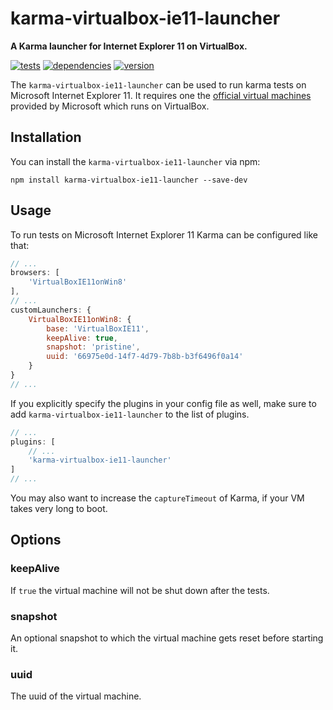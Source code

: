 # karma-virtualbox-ie11-launcher

**A Karma launcher for Internet Explorer 11 on VirtualBox.**

[![tests](https://img.shields.io/travis/chrisguttandin/karma-virtualbox-ie11-launcher/master.svg?style=flat-square)](https://travis-ci.org/chrisguttandin/karma-virtualbox-ie11-launcher)
[![dependencies](https://img.shields.io/david/chrisguttandin/karma-virtualbox-ie11-launcher.svg?style=flat-square)](https://www.npmjs.com/package/karma-virtualbox-ie11-launcher)
[![version](https://img.shields.io/npm/v/karma-virtualbox-ie11-launcher.svg?style=flat-square)](https://www.npmjs.com/package/karma-virtualbox-ie11-launcher)

The `karma-virtualbox-ie11-launcher` can be used to run karma tests on Microsoft Internet Explorer
11. It requires one the
[official virtual machines](https://developer.microsoft.com/en-us/microsoft-edge/tools/vms/)
provided by Microsoft which runs on VirtualBox.

## Installation

You can install the `karma-virtualbox-ie11-launcher` via npm:

```shell
npm install karma-virtualbox-ie11-launcher --save-dev
```

## Usage

To run tests on Microsoft Internet Explorer 11 Karma can be configured like that:

```js
// ...
browsers: [
    'VirtualBoxIE11onWin8'
],
// ...
customLaunchers: {
    VirtualBoxIE11onWin8: {
        base: 'VirtualBoxIE11',
        keepAlive: true,
        snapshot: 'pristine',
        uuid: '66975e0d-14f7-4d79-7b8b-b3f6496f0a14'
    }
}
// ...
```

If you explicitly specify the plugins in your config file as well, make sure to add
`karma-virtualbox-ie11-launcher` to the list of plugins.

```js
// ...
plugins: [
    // ...
    'karma-virtualbox-ie11-launcher'
]
// ...
```

You may also want to increase the `captureTimeout` of Karma, if your VM takes very long to boot.

## Options

### keepAlive

If `true` the virtual machine will not be shut down after the tests.

### snapshot

An optional snapshot to which the virtual machine gets reset before starting it.

### uuid

The uuid of the virtual machine.
